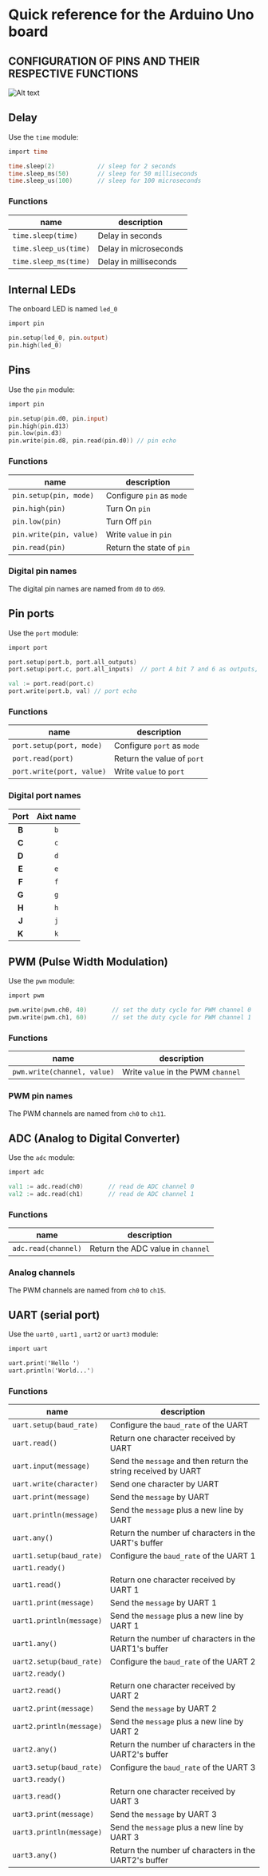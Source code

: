 # Quick reference for the Arduino Uno board

## CONFIGURATION OF PINS AND THEIR RESPECTIVE FUNCTIONS

![Alt text](Arduino-Mega.jpg)


## Delay
Use the `time` module:

```v
import time

time.sleep(2)            // sleep for 2 seconds
time.sleep_ms(50)        // sleep for 50 milliseconds
time.sleep_us(100)       // sleep for 100 microseconds
```

### Functions
name                  | description
----------------------|----------------------
`time.sleep(time)`    | Delay in seconds
`time.sleep_us(time)` | Delay in microseconds
`time.sleep_ms(time)` | Delay in milliseconds


## Internal LEDs
The onboard LED is named `led_0` 

```v
import pin

pin.setup(led_0, pin.output)
pin.high(led_0)
```


## Pins
Use the `pin` module:

```v
import pin

pin.setup(pin.d0, pin.input)
pin.high(pin.d13)
pin.low(pin.d3)
pin.write(pin.d8, pin.read(pin.d0)) // pin echo
```

### Functions
name                    | description
------------------------|--------------------------
`pin.setup(pin, mode)`  | Configure `pin` as `mode`
`pin.high(pin)`         | Turn On `pin`
`pin.low(pin)`          | Turn Off `pin`
`pin.write(pin, value)` | Write `value` in `pin`
`pin.read(pin)`         | Return the state of `pin`


### Digital pin names
The digital pin names are named from `d0` to `d69`.


## Pin ports
Use the `port` module:

```v
import port

port.setup(port.b, port.all_outputs)
port.setup(port.c, port.all_inputs)  // port A bit 7 and 6 as outputs, the rest as inputs

val := port.read(port.c)
port.write(port.b, val) // port echo
```

### Functions
name                      | description
--------------------------|---------------------------
`port.setup(port, mode)`  | Configure `port` as `mode`
`port.read(port)`         | Return the value of `port`
`port.write(port, value)` | Write `value` to `port`

### Digital port names
| Port | Aixt name |
|:----:|:---------:|
| **B**| `b`       |
| **C**| `c`       |
| **D**| `d`       |
| **E**| `e`       |
| **F**| `f`       |
| **G**| `g`       |
| **H**| `h`       |
| **J**| `j`       |
| **K**| `k`       |


## PWM (Pulse Width Modulation)
Use the `pwm` module:

```v
import pwm

pwm.write(pwm.ch0, 40)       // set the duty cycle for PWM channel 0
pwm.write(pwm.ch1, 60)       // set the duty cycle for PWM channel 1
```

### Functions
name                        | description
----------------------------|-----------------------------------
`pwm.write(channel, value)` | Write `value` in the PWM `channel`

### PWM pin names
The PWM channels are named from `ch0` to `ch11`.


## ADC (Analog to Digital Converter)
Use the `adc` module:

```v
import adc

val1 := adc.read(ch0)       // read de ADC channel 0
val2 := adc.read(ch1)       // read de ADC channel 1
```

### Functions
name                | description
--------------------|----------------------------------
`adc.read(channel)` | Return the ADC value in `channel`

### Analog channels
The PWM channels are named from `ch0` to `ch15`.


## UART (serial port)
Use the `uart0` , `uart1` , `uart2` or `uart3` module:

```v
import uart

uart.print('Hello ')
uart.println('World...')
```

### Functions
name                     | description
-------------------------|---------------------------------------------------------------
`uart.setup(baud_rate)`  | Configure the `baud_rate` of the UART
`uart.read()`            | Return one character received by UART
`uart.input(message)`    | Send the `message` and then return the string received by UART
`uart.write(character)`  | Send one character by UART
`uart.print(message)`    | Send the `message` by UART
`uart.println(message)`  | Send the `message` plus a new line by UART
`uart.any()`             | Return the number uf characters in the UART's buffer
`uart1.setup(baud_rate)` | Configure the `baud_rate` of the UART 1
`uart1.ready()`          |
`uart1.read()`           | Return one character received by UART 1
`uart1.print(message)`   | Send the `message` by UART 1
`uart1.println(message)` | Send the `message` plus a new line by UART 1
`uart1.any()`            | Return the number uf characters in the UART1's buffer
`uart2.setup(baud_rate)` | Configure the `baud_rate` of the UART 2
`uart2.ready()`          |
`uart2.read()`           | Return one character received by UART 2
`uart2.print(message)`   | Send the `message` by UART 2
`uart2.println(message)` | Send the `message` plus a new line by UART 2
`uart2.any()`            | Return the number uf characters in the UART2's buffer
`uart3.setup(baud_rate)` | Configure the `baud_rate` of the UART 3
`uart3.ready()`          |
`uart3.read()`           | Return one character received by UART 3
`uart3.print(message)`   | Send the `message` by UART 3
`uart3.println(message)` | Send the `message` plus a new line by UART 3
`uart3.any()`            | Return the number uf characters in the UART2's buffer